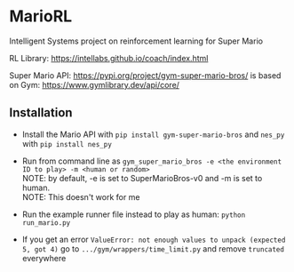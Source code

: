 # MarioRL
Intelligent Systems project on reinforcement learning for Super Mario

RL Library: https://intellabs.github.io/coach/index.html

Super Mario API: https://pypi.org/project/gym-super-mario-bros/ is based on Gym: https://www.gymlibrary.dev/api/core/


## Installation
- Install the Mario API with `pip install gym-super-mario-bros` and `nes_py` with `pip install nes_py`

- Run from command line as `gym_super_mario_bros -e <the environment ID to play> -m <human or random>` <br>
  NOTE: by default, -e is set to SuperMarioBros-v0 and -m is set to human. <br>
  NOTE: This doesn't work for me

- Run the example runner file instead to play as human: `python run_mario.py`

- If you get an error `ValueError: not enough values to unpack (expected 5, got 4)` go to `.../gym/wrappers/time_limit.py` and remove `truncated` everywhere
